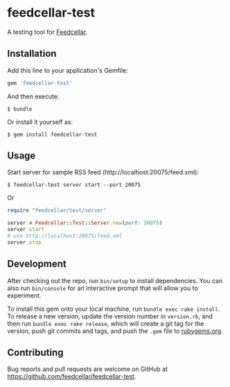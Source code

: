 # feedcellar-test

A testing tool for [Feedcellar](http://myokoym.net/feedcellar).

## Installation

Add this line to your application's Gemfile:

```ruby
gem 'feedcellar-test'
```

And then execute:

    $ bundle

Or install it yourself as:

    $ gem install feedcellar-test

## Usage

Start server for sample RSS feed (http://localhost:20075/feed.xml):

    $ feedcellar-test server start --port 20075

Or

```ruby
require "feedcellar/test/server"

server = Feedcellar::Test::Server.new(port: 20075)
server.start
# use http://localhost:20075/feed.xml
server.stop
```

## Development

After checking out the repo, run `bin/setup` to install dependencies. You can also run `bin/console` for an interactive prompt that will allow you to experiment.

To install this gem onto your local machine, run `bundle exec rake install`. To release a new version, update the version number in `version.rb`, and then run `bundle exec rake release`, which will create a git tag for the version, push git commits and tags, and push the `.gem` file to [rubygems.org](https://rubygems.org).

## Contributing

Bug reports and pull requests are welcome on GitHub at https://github.com/feedcellar/feedcellar-test.

